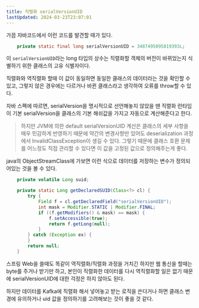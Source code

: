 ```yaml
---
title: 직렬화 serialVersionUID
lastUpdated: 2024-03-23T23:07:01
---
```


가끔 자바코드에서 이런 코드를 발견할 때가 있다.

```java
    private static final long serialVersionUID = 3487495895819393L;
```

이 `serialVersionUID`라는 long 타입의 상수는 직렬화할 객체의 버전이 바뀌었는지 식별하기 위한 클래스의 고유 식별자이다.

직렬화와 역직렬화 할때 이 값이 동일하면 동일한 클래스의 데이터라는 것을 확인할 수 있고, 그렇지 않은 경우에는 다르거나 바뀐 클래스라고 생각하여 오류를 throw할 수 있다.

자바 스펙에 따르면, serialVersion을 명시적으로 선언해놓지 않았을 땐 직렬화 런타임이 기본 serialVersion을 클래스의 기본 해쉬값을 가지고 자동으로 계산해준다고 한다.

> 하지만 JVM에 의한 default serialVersionUID 계산은 클래스의 세부 사항을 매우 민감하게 반영하기 때문에 약간의 변경사항만 있어도 deserialization 과정에서 InvalidClassException이 생길 수 있다. 그렇기 때문에 클래스 호환 문제를 어느정도 직접 관리할 수 있다면 이 값을 고정된 값으로 정의해주는게 좋다.


java의 ObjectStreamClass에 가보면 이런 식으로 데이터를 저장하는 변수가 정의되어있는 것을 볼 수 있다.

```java
    private volatile Long suid;
```

```java
    private static Long getDeclaredSUID(Class<?> cl) {
        try {
            Field f = cl.getDeclaredField("serialVersionUID");
            int mask = Modifier.STATIC | Modifier.FINAL;
            if ((f.getModifiers() & mask) == mask) {
                f.setAccessible(true);
                return f.getLong(null);
            }
        } catch (Exception ex) {
        }
        return null;
    }
```

스프링 Web을 쓸때도 똑같이 역직렬화/직렬화 과정을 거치긴 하지만 웹 통신을 할때는 byte를 주거나 받기만 하고, 본인이 직렬화한 데이터를 다시 역직렬화할 일은 없기 때문에 serialVersionUID에 대한 걱정은 하지 않아도 된다.

하지만 데이터를 Kafka에 직렬화 해서 넣어놓고 받는 로직을 쓴다거나 하면 클래스 변경에 유의하거나 uid 값을 정의하기를 고려해보는 것이 좋을 것 같다.